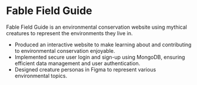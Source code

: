 # Fable Field Guide

Fable Field Guide is an environmental conservation website using mythical creatures to represent the environments they live in. 

- Produced an interactive website to make learning about and contributing to environmental conservation enjoyable.
- Implemented secure user login and sign-up using MongoDB, ensuring efficient data management and user authentication.
- Designed creature personas in Figma to represent various environmental topics.

